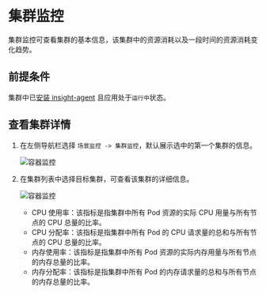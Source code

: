 # 集群监控

集群监控可查看集群的基本信息，该集群中的资源消耗以及一段时间的资源消耗变化趋势。

## 前提条件

集群中已[安装 insight-agent](../quickstart/install-agent.md) 且应用处于`运行中`状态。

## 查看集群详情

1. 在左侧导航栏选择 `场景监控 -> 集群监控`，默认展示选中的第一个集群的信息。

    ![容器监控](https://docs.daocloud.io/daocloud-docs-images/docs/insight/images/cluster01.png)

2. 在集群列表中选择目标集群，可查看该集群的详细信息。

    ![容器监控](https://docs.daocloud.io/daocloud-docs-images/docs/insight/images/cluster02.png)

    - CPU 使用率：该指标是指集群中所有 Pod 资源的实际 CPU 用量与所有节点的 CPU 总量的比率。
    - CPU 分配率：该指标是指集群中所有 Pod 的 CPU 请求量的总和与所有节点的 CPU 总量的比率。
    - 内存使用率：该指标是指集群中所有 Pod 资源的实际内存用量与所有节点的内存总量的比率。
    - 内存分配率：该指标是指集群中所有 Pod 的内存请求量的总和与所有节点的内存总量的比率。
